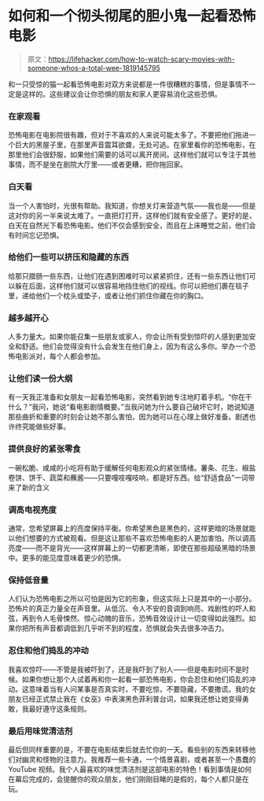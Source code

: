 # 如何和一个彻头彻尾的胆小鬼一起看恐怖电影

> 原文：<https://lifehacker.com/how-to-watch-scary-movies-with-someone-whos-a-total-wee-1819145795>

和一只受惊的猫一起看恐怖电影对双方来说都是一件很糟糕的事情，但是事情不一定是这样的。这些建议会让你恐惧的朋友和家人更容易消化这些恐惧。



### 在家观看

恐怖电影在电影院很有趣，但对于不喜欢的人来说可能太多了。不要把他们拖进一个巨大的黑屋子里，在那里声音震耳欲聋，无处可逃。在家里看你的恐怖电影，在那里他们会很舒服，如果他们需要的话可以离开房间。这样他们就可以专注于其他事情，而不是坐在剧院大厅里——或者更糟，把你拖回家。

### 白天看

当一个人害怕时，光很有帮助。我知道，你想关灯来营造气氛——我也是——但是这对你的另一半来说太难了。一直把灯打开，这样他们就有安全感了。更好的是，白天在自然光下看恐怖电影。他们不仅会感到安全，而且在上床睡觉之前，他们会有时间忘记恐惧。

### 给他们一些可以挤压和隐藏的东西

给那只腊肠一些东西，让他们在遇到困难时可以紧紧抓住，还有一些东西让他们可以躲在后面，这样他们就可以很容易地挡住他们的视线。你可以把他们裹在毯子里，递给他们一个枕头或垫子，或者让他们抓住你藏在你的胸口。

### 越多越开心

人多力量大。如果你能召集一些朋友或家人，你会让所有受到惊吓的人感到更加安全和舒适。他们会觉得没有什么会发生在他们身上，因为有这么多你。举办一个恐怖电影派对，每个人都会参加。

### 让他们读一份大纲

有一天我正准备和女朋友一起看恐怖电影，突然看到她专注地盯着手机。“你在干什么？”我问，她说“看电影剧情概要。”当我问她为什么要自己破坏它时，她说知道那些曲折和重要的时刻会让她不那么害怕，因为她可以在心理上做好准备。剧透也许终究能做些好事。

### 提供良好的紧张零食

一碗松脆、咸咸的小吃将有助于缓解任何电影观众的紧张情绪。薯条、花生、椒盐卷饼、饼干、蔬菜和蘸酱——只要嘎吱嘎吱响，都是好东西。给“舒适食品”一词带来了新的含义

### 调高电视亮度

通常，您希望屏幕上的亮度保持平衡。你希望黑色是黑色的，这样更暗的场景就能以他们想要的方式被观看。但是这让那些不喜欢恐怖电影的人更加害怕。所以调高亮度——而不是背光——这样屏幕上的一切都更清晰，即使在那些超级黑暗的场景中。更多的能见度意味着更少的恐惧。

### 保持低音量

人们认为恐怖电影之所以可怕是因为它的形象，但这实际上只是其中的一小部分。恐怖片的真正力量全在声音里。从低沉、令人不安的音调到响亮、戏剧性的吓人和弦，再到令人毛骨悚然、惊心动魄的音乐，恐怖音效设计让一切变得如此强烈。如果你把所有声音都调低到几乎听不到的程度，恐惧就会失去很多冲击力。

### 忍住和他们捣乱的冲动

我喜欢惊吓——不管是我被吓到了，还是我吓到了别人——但是电影时间不是时候。如果你想让那个人试着再和你一起看一部恐怖电影，你会忍住和他们捣乱的冲动。这意味着当有人问某事是否真实时，不要吃惊，不要隐藏，不要撒谎。我的女朋友已经正式禁止我在《女巫》中表演黑色菲利普台词，如果我还想让她变得勇敢，我最好遵守这条规则。

### 最后用味觉清洁剂

最后但同样重要的是，不要在电影结束后就去忙你的一天。看些别的东西来转移他们对幽灵和怪物的注意力。我推荐一些卡通，一个情景喜剧，或者甚至一个愚蠢的 YouTube 视频。我个人最喜欢的味觉清洁剂是这部电影的特色！看到事情是如何在幕后完成的，会提醒你的观众朋友，他们刚刚目睹的是假的，每个人都只是在玩。